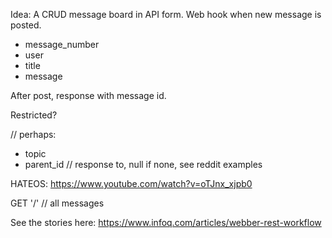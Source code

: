 Idea: A CRUD message board in API form. Web hook when new message is posted. 

* message_number
* user
* title
* message

After post, response with message id.

Restricted?

// perhaps:
* topic
* parent_id // response to, null if none, see reddit examples

HATEOS: https://www.youtube.com/watch?v=oTJnx_xjpb0

GET '/' // all messages

See the stories here: https://www.infoq.com/articles/webber-rest-workflow
